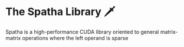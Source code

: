 # The Spatha Library 🗡️

Spatha is a high-performance CUDA library oriented to general matrix-matrix operations where the left operand is sparse